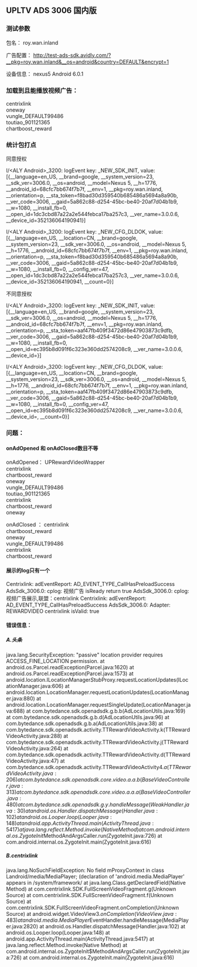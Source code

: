 ## UPLTV ADS 3006 国内版

### 测试参数
包名：
roy.wan.inland

广告配置：
http://test-ads-sdk.avidly.com/?__pkg=roy.wan.inland&__os=android&country=DEFAULT&encrypt=1


设备信息：
nexus5 
Android 6.0.1

### 加载到且能播放视频广告：
 centrixlink  
 oneway  
 vungle_DEFAULT99486  
 toutiao_901121365  
 chartboost_reward 
 
### 统计包打点
 同意授权

 I/<ALY Android>_3200: logEvent key: _NEW_SDK_INIT, value: [{__language=en_US, __brand=google, __system_version=23, __sdk_ver=3006.0, __os=android, __model=Nexus 5, __h=1776, __android_id=68cfc7bb674f7b7f, __env=1, __pkg=roy.wan.inland, __orientation=p, __sta_token=f8bad30d359540b685486a5694a8a90b, __ver_code=3006, __gaid=5a862c88-d254-45bc-be40-20af7d04b1b9, __w=1080, __install_fb=0, __open_id=1dc3cbd87a22a2e544febca17ba257c3, __ver_name=3.0.0.6, __device_id=352136064190941}]


I/<ALY Android>_3200: logEvent key: _NEW_CFG_DLDOK, value: [{__language=en_US, __location=CN, __brand=google, __system_version=23, __sdk_ver=3006.0, __os=android, __model=Nexus 5, __h=1776, __android_id=68cfc7bb674f7b7f, __env=1, __pkg=roy.wan.inland, __orientation=p, __sta_token=f8bad30d359540b685486a5694a8a90b, __ver_code=3006, __gaid=5a862c88-d254-45bc-be40-20af7d04b1b9, __w=1080, __install_fb=0, __config_ver=47, __open_id=1dc3cbd87a22a2e544febca17ba257c3, __ver_name=3.0.0.6, __device_id=352136064190941, __count=0}]


不同意授权

 I/<ALY Android>_3200: logEvent key: _NEW_SDK_INIT, value: [{__language=en_US, __brand=google, __system_version=23, __sdk_ver=3006.0, __os=android, __model=Nexus 5, __h=1776, __android_id=68cfc7bb674f7b7f, __env=1, __pkg=roy.wan.inland, __orientation=p, __sta_token=aaf47fb409f3472d86e47903873c9dfb, __ver_code=3006, __gaid=5a862c88-d254-45bc-be40-20af7d04b1b9, __w=1080, __install_fb=0, __open_id=ec395b8d091f6c323e360dd2574208c9, __ver_name=3.0.0.6, __device_id=}]

 I/<ALY Android>_3200: logEvent key: _NEW_CFG_DLDOK, value: [{__language=en_US, __location=CN, __brand=google, __system_version=23, __sdk_ver=3006.0, __os=android, __model=Nexus 5, __h=1776, __android_id=68cfc7bb674f7b7f, __env=1, __pkg=roy.wan.inland, __orientation=p, __sta_token=aaf47fb409f3472d86e47903873c9dfb, __ver_code=3006, __gaid=5a862c88-d254-45bc-be40-20af7d04b1b9, __w=1080, __install_fb=0, __config_ver=47, __open_id=ec395b8d091f6c323e360dd2574208c9, __ver_name=3.0.0.6, __device_id=, __count=0}]


### 问题：
#### onAdOpened 和 onAdClosed数目不等
 onAdOpened：
 UPRewardVideoWrapper  
 centrixlink  
 chartboost_reward  
 oneway  
 vungle_DEFAULT99486  
 toutiao_901121365  
 centrixlink  
 chartboost_reward  
 oneway 

onAdClosed ：
 centrixlink  
 chartboost_reward  
 oneway  
 vungle_DEFAULT99486  
 centrixlink  
 chartboost_reward  

#### 展示的log只有一个
 Centrixlink: adEventReport: AD_EVENT_TYPE_CallHasPreloadSuccess
 AdsSdk_3006.0: cplog: 视频广告 isReady return true
 AdsSdk_3006.0: cplog: 视频广告展示,联盟：centrixlink
 Centrixlink: adEventReport: AD_EVENT_TYPE_CallHasPreloadSuccess
 AdsSdk_3006.0: Adapter: REWARDVIDEO centrixlink isValid: true




#### 错误信息：

##### A.头条

 java.lang.SecurityException: "passive" location provider requires ACCESS_FINE_LOCATION permission.
at android.os.Parcel.readException(Parcel.java:1620)
at android.os.Parcel.readException(Parcel.java:1573)
at android.location.ILocationManager$Stub$Proxy.requestLocationUpdates(ILocationManager.java:606)
at android.location.LocationManager.requestLocationUpdates(LocationManager.java:880)
at android.location.LocationManager.requestSingleUpdate(LocationManager.java:688)
at com.bytedance.sdk.openadsdk.g.b.b(AdLocationUtils.java:169)
at com.bytedance.sdk.openadsdk.g.b.d(AdLocationUtils.java:96)
at com.bytedance.sdk.openadsdk.g.b.a(AdLocationUtils.java:38)
at com.bytedance.sdk.openadsdk.activity.TTRewardVideoActivity.k(TTRewardVideoActivity.java:288)
at com.bytedance.sdk.openadsdk.activity.TTRewardVideoActivity.j(TTRewardVideoActivity.java:264)
at com.bytedance.sdk.openadsdk.activity.TTRewardVideoActivity.d(TTRewardVideoActivity.java:47)
at com.bytedance.sdk.openadsdk.activity.TTRewardVideoActivity$4.a(TTRewardVideoActivity.java:206)
at com.bytedance.sdk.openadsdk.core.video.a.a.b(BaseVideoController.java:313)
at com.bytedance.sdk.openadsdk.core.video.a.a.a(BaseVideoController.java:480)
at com.bytedance.sdk.openadsdk.g.y.handleMessage(WeakHandler.java:30)
at android.os.Handler.dispatchMessage(Handler.java:102)
at android.os.Looper.loop(Looper.java:148)
at android.app.ActivityThread.main(ActivityThread.java:5417)
at java.lang.reflect.Method.invoke(Native Method)
at com.android.internal.os.ZygoteInit$MethodAndArgsCaller.run(ZygoteInit.java:726)
at com.android.internal.os.ZygoteInit.main(ZygoteInit.java:616)

##### B.centrixlink 
 java.lang.NoSuchFieldException: No field mProxyContext in class Landroid/media/MediaPlayer; (declaration of 'android.media.MediaPlayer' appears in /system/framework/
 	at java.lang.Class.getDeclaredField(Native Method)
 	at com.centrixlink.SDK.FullScreenVideoFragment.g(Unknown Source)
 	at com.centrixlink.SDK.FullScreenVideoFragment.f(Unknown Source)
 	at com.centrixlink.SDK.FullScreenVideoFragment.onCompletion(Unknown Source)
 	at android.widget.VideoView$3.onCompletion(VideoView.java:483)
 	at android.media.MediaPlayer$EventHandler.handleMessage(MediaPlayer.java:2820)
 	at android.os.Handler.dispatchMessage(Handler.java:102)
 	at android.os.Looper.loop(Looper.java:148)
 	at android.app.ActivityThread.main(ActivityThread.java:5417)
 	at java.lang.reflect.Method.invoke(Native Method)
 	at com.android.internal.os.ZygoteInit$MethodAndArgsCaller.run(ZygoteInit.java:726)
 	at com.android.internal.os.ZygoteInit.main(ZygoteInit.java:616)
